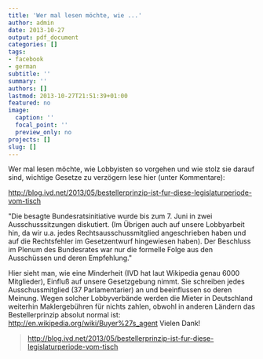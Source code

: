 ```yaml
---
title: 'Wer mal lesen möchte, wie ...'
author: admin
date: 2013-10-27
output: pdf_document
categories: []
tags:
- facebook
- german
subtitle: ''
summary: ''
authors: []
lastmod: 2013-10-27T21:51:39+01:00
featured: no
image:
  caption: ''
  focal_point: ''
  preview_only: no
projects: []
slug: []
---
```

Wer mal lesen möchte, wie Lobbyisten so vorgehen und wie stolz sie darauf sind, wichtige Gesetze zu verzögern lese hier (unter Kommentare):

http://blog.ivd.net/2013/05/bestellerprinzip-ist-fur-diese-legislaturperiode-vom-tisch

"Die besagte Bundesratsinitiative wurde bis zum 7. Juni in zwei Ausschusssitzungen diskutiert. (Im Übrigen auch auf unsere Lobbyarbeit hin, da wir u.a. jedes Rechtsausschussmitglied angeschrieben haben und auf die Rechtsfehler im Gesetzentwurf hingewiesen haben).
Der Beschluss im Plenum des Bundesrates war nur die formelle Folge aus den Ausschüssen und deren Empfehlung."

Hier sieht man, wie eine Minderheit (IVD hat laut Wikipedia genau 6000 Mitglieder), Einfluß auf unsere Gesetzgebung nimmt. Sie schreiben jedes Ausschussmitglied (37 Parlamentarier) an und beeinflussen so deren Meinung. Wegen solcher Lobbyverbände werden die Mieter in Deutschland weiterhin Maklergebühren für nichts zahlen, obwohl in anderen Ländern das Bestellerprinzip absolut normal ist: http://en.wikipedia.org/wiki/Buyer%27s_agent
Vielen Dank!
> http://blog.ivd.net/2013/05/bestellerprinzip-ist-fur-diese-legislaturperiode-vom-tisch

